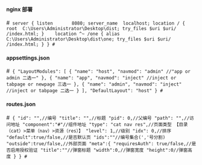 #### nginx 部署
#```
server {
    listen       8080;
    server_name  localhost;
    location / {
        root  C:\Users\Administrator\Desktop\dist;
        try_files $uri $uri/ /index.html;
    }	
    location ^~ /one {
        alias C:\Users\Administrator\Desktop\dist\one;
        try_files $uri $uri/ /index.html;
    }
}
#```
#### appsettings.json
#```
{
  "LayoutModules": [
    {
      "name": "host",
      "navmod": "admin" //"app or admin 二选一"
    },
    {
      "name": "app",
      "navmod": "inject" //inject or tabpage or newpage 三选一
    },
    {
      "name": "admin",
      "navmod": "inject" //inject or tabpage 二选一
    }
  ],
  "DefaultLayout": "host"
}
#```
#### routes.json
#```
{
	"id": "",//编号
	"title": "",//标题
	"pid": 0,//父编号
	"path": "",//访问地址
    "component":"#"//组件地址
	"type": "cat nav res",//页面类型 【目录（cat）>菜单（nav）>资源（res）】
	"level": 1,//级别
	"idx": 0,//排序
    "default":true/false,//是否默认页
    "ids":""//编号集合(','号分割)
    "outside":true/false,//外部页面
    "meta":{
      "requiresAuth": true/false,//是否启用授权验证
      "title":""//弹窗标题
      "width":0,//弹窗宽度
      "height":0//弹窗高度
    }
	}
#```
